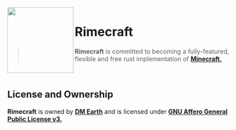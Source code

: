 <a href="https://github.com/rimecraft-rs">
  <img
    width="150" 
    height="150" 
    align="left"
    src="https://github.com/rimecraft-rs/artwork/blob/main/cut/icon/raw/icon.png?raw=true"
    />
</a>

# Rimecraft

> **Rimecraft** is committed to becoming a fully-featured, flexible and free rust implementation of **[Minecraft.](https://minecraft.net)**

<br />

## License and Ownership

**Rimecraft** is owned by **[DM Earth](https://github.com/DM-Earth)** and is licensed under **[GNU Affero General Public License v3.](LICENSE.md)**
